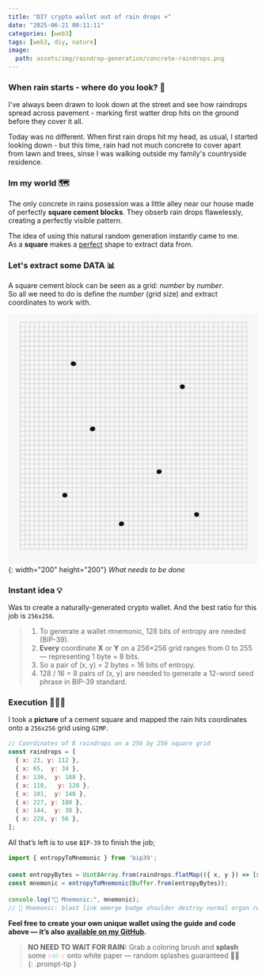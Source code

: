 ```yaml
---
title: "DIY crypto wallet out of rain drops ☔️"
date: "2025-06-21 00:11:11"
categories: [web3]
tags: [web3, diy, nature]
image:
  path: assets/img/raindrop-generation/concrete-raindrops.png
---
```


### When rain starts - where do you look? 👀

I've always been drawn to look down at the street and see how raindrops spread across pavement - marking first watter drop hits on the ground before they cover it all. 

Today was no different. When first rain drops hit my head, as usual, I started looking down - but this time, rain had not much concrete to cover apart from lawn and trees, sinse I was walking outside my family's countryside residence.

### Im my world 🗺️

The only concrete in rains posession was a little alley near our house made of perfectly <b>square cement blocks</b>. They obserb rain drops flawelessly, creating a perfectly visible pattern.

The idea of using this natural random generation instantly came to me.<br>As a <b>square</b> makes a <u>perfect</u> shape to extract data from.

### Let's extract some DATA 📊

A square cement block can be seen as a grid: <i>number</i> by <i>number</i>.<br>So all we need to do is define the <i>number</i> (grid size) and extract coordinates to work with.

![Coordinate map representation](/assets/img/raindrop-generation/hits-track.png){: width="200" height="200"}
_What needs to be done_

### Instant idea 💡
Was to create a naturally-generated crypto wallet. And the best ratio for this job is `256x256`.

> 1. To generate a wallet mnemonic, 128 bits of entropy are needed (BIP-39).  
> 2. <b>Every</b> coordinate <b>X</b> or <b>Y</b> on a 256×256 grid ranges from 0 to 255 — representing 1 byte = 8 bits.
> 3. So a pair of (x, y) = 2 bytes = 16 bits of entropy. 
> 4. 128 / 16 = 8 pairs of (x, y) are needed to generate a 12-word seed phrase in BIP-39 standard.

### Execution 👨🏻‍💻
I took a <b>picture</b> of a cement square and mapped the rain hits coordinates onto a `256x256` grid using `GIMP`.

```javascript
// Coordinates of 8 raindrops on a 256 by 256 square grid
const raindrops = [
  { x: 23, y: 112 },
  { x: 65,  y: 34 },
  { x: 136,  y: 188 },
  { x: 110,   y: 120 },
  { x: 101,  y: 140 },
  { x: 227, y: 180 },
  { x: 144,  y: 38 },
  { x: 228, y: 56 },
];
```
All that’s  left is to use `BIP-39` to finish the job;

```javascript
import { entropyToMnemonic } from 'bip39';

const entropyBytes = Uint8Array.from(raindrops.flatMap(({ x, y }) => [x, y]));
const mnemonic = entropyToMnemonic(Buffer.from(entropyBytes));

console.log("🧠 Mnemonic:", mnemonic); 
// 🧠 Mnemonic: blast link emerge badge shoulder destroy normal organ region license ribbon immense
```
<b>Feel free to create your own unique wallet using the guide and code above — it’s also [available on my GitHub](https://github.com/petergaevoy/rain-wallet).</b>

> <b>NO NEED TO WAIT FOR RAIN:</b> Grab a coloring brush and <b>splash</b> some <b style="color:#F8C8DC">c</b><b style="color:#AED9E0">o</b><b style="color:#B8E0D2">l</b><b style="color:#FFF5BA">o</b><b style="color:#D6E2D6">r</b> onto white paper — random splashes guaranteed 🤝🏼  
{: .prompt-tip }